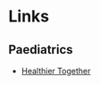 # Links
## Paediatrics
- [Healthier Together](https://what0-18.nhs.uk/professionals/gp-primary-care-staff)